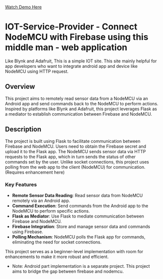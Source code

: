 
[Watch Demo Here](https://www.youtube.com/watch?v=ayjD2xVzs2g)

# IOT-Service-Provider - Connect NodeMCU with Firebase using this middle man - web application
Like Blynk and Adafruit, This is a simple  IOT site. This site mainly helpful for app developers who want to integrate android app and device like NodeMCU using HTTP request.

## Overview
This project aims to remotely read sensor data from a NodeMCU via an Android app and send commands back to the NodeMCU to perform actions. Inspired by platforms like Blynk and Adafruit, this project leverages Flask as a mediator to establish communication between Firebase and NodeMCU.

## Description
The project is built using Flask to facilitate communication between Firebase and NodeMCU. Users need to obtain the Firebase secret and upload it to the Flask app. The NodeMCU sends sensor data via HTTP requests to the Flask app, which in turn sends the status of other commands set by the user. Unlike socket connections, this project uses polling from the web app to the client (NodeMCU) for communication. (Requires enhancement here)

### Key Features
- **Remote Sensor Data Reading**: Read sensor data from NodeMCU remotely via an Android app.
- **Command Execution**: Send commands from the Android app to the NodeMCU to perform specific actions.
- **Flask as Mediator**: Use Flask to mediate communication between Firebase and NodeMCU.
- **Firebase Integration**: Store and manage sensor data and commands using Firebase.
- **Polling Mechanism**: NodeMCU polls the Flask app for commands, eliminating the need for socket connections.

This project serves as a beginner-level implementation with room for enhancements to make it more robust and efficient.

- Note: Android part implementation is a separate project. This project aims to bridge the gap between firebase and nodemcu.
